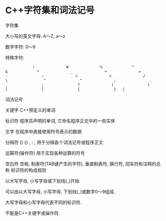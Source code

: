 # C++字符集和词法记号

字符集

  大小写的英文字母: A～Z, a～z

  数字字符: 0～9

  特殊字符:

                !              #              %             ^              &             *              _              +              =              -               ~              <              >              /              \                "               "              ;               .               ,               :               ?              (               )               [               ]               {               }   |
词法记号

  关键字           C++预定义的单词

  标识符           程序员声明的单词, 它命名程序正文中的一些实体

  文字   在程序中直接使用符号表示的数据

  分隔符 ()   {}   ,    :    ;
                      用于分隔各个词法记号或程序正文

  运算符(操作符)    用于实现各种运算的符号

  空白符           空格, 制表符(TAB键产生的字符), 垂直制表符, 换行符, 回车符和注释的总称
标识符的构成规则

  以大写字母, 小写字母或下划线(_)开始.

  可以由以大写字母, 小写字母, 下划线(_)或数字0～9组成.

  大写字母和小写字母代表不同的标识符.

  不能是C++关键字或操作符.
  